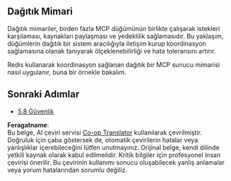 <!--
CO_OP_TRANSLATOR_METADATA:
{
  "original_hash": "cd973a4e381337c6a3ac2443e7548e63",
  "translation_date": "2025-07-14T02:30:17+00:00",
  "source_file": "05-AdvancedTopics/mcp-scaling/README.md",
  "language_code": "tr"
}
-->
## Dağıtık Mimari

Dağıtık mimariler, birden fazla MCP düğümünün birlikte çalışarak istekleri karşılaması, kaynakları paylaşması ve yedeklilik sağlamasıdır. Bu yaklaşım, düğümlerin dağıtık bir sistem aracılığıyla iletişim kurup koordinasyon sağlamasına olanak tanıyarak ölçeklenebilirliği ve hata toleransını artırır.

Redis kullanarak koordinasyon sağlanan dağıtık bir MCP sunucu mimarisi nasıl uygulanır, buna bir örnekle bakalım.

## Sonraki Adımlar

- [5.8 Güvenlik](../mcp-security/README.md)

**Feragatname**:  
Bu belge, AI çeviri servisi [Co-op Translator](https://github.com/Azure/co-op-translator) kullanılarak çevrilmiştir. Doğruluk için çaba göstersek de, otomatik çevirilerin hatalar veya yanlışlıklar içerebileceğini lütfen unutmayınız. Orijinal belge, kendi dilinde yetkili kaynak olarak kabul edilmelidir. Kritik bilgiler için profesyonel insan çevirisi önerilir. Bu çevirinin kullanımı sonucu oluşabilecek yanlış anlamalar veya yorum hatalarından sorumlu değiliz.
